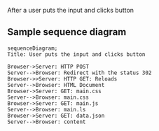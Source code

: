 After a user puts the input and clicks button 

## Sample sequence diagram
```mermaid
sequenceDiagram;
Title: User puts the input and clicks button 

Browser->Server: HTTP POST
Server-->Browser: Redirect with the status 302
Browser->>Server: HTTP GET: Reloads
Server-->Browser: HTML Document
Browser->Server: GET: main.css
Server-->Browser: main.css
Browser->Server: GET: main.js
Server-->Browser: main.ls
Browser->Server: GET: data.json
Server-->Browser: content

```
